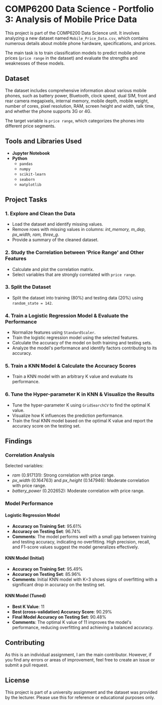 # COMP6200 Data Science - Portfolio 3: Analysis of Mobile Price Data

This project is part of the COMP6200 Data Science unit. It involves analyzing a new dataset named `Mobile_Price_Data.csv`, which contains numerous details about mobile phone hardware, specifications, and prices. 

The main task is to train classification models to predict mobile phone prices (`price range` in the dataset) and evaluate the strengths and weaknesses of these models.

## Dataset

The dataset includes comprehensive information about various mobile phones, such as battery power, Bluetooth, clock speed, dual SIM, front and rear camera megapixels, internal memory, mobile depth, mobile weight, number of cores, pixel resolution, RAM, screen height and width, talk time, and whether the phone supports 3G or 4G. 

The target variable is `price range`, which categorizes the phones into different price segments.

## Tools and Libraries Used
- **Jupyter Notebook**
- **Python**
  - `pandas`
  - `numpy`
  - `scikit-learn`
  - `seaborn`
  - `matplotlib`

## Project Tasks

### 1. Explore and Clean the Data
- Load the dataset and identify missing values.
- Remove rows with missing values in columns: _int_memory, m_dep, px_width, ram, three_g_.
- Provide a summary of the cleaned dataset.

### 2. Study the Correlation between 'Price Range' and Other Features
- Calculate and plot the correlation matrix.
- Select variables that are strongly correlated with `price range`.

### 3. Split the Dataset
- Split the dataset into training (80%) and testing data (20%) using `random_state = 142`.

### 4. Train a Logistic Regression Model & Evaluate the Performance
- Normalize features using `StandardScaler`.
- Train the logistic regression model using the selected features.
- Calculate the accuracy of the model on both training and testing sets.
- Analyze the model's performance and identify factors contributing to its accuracy.

### 5. Train a KNN Model & Calculate the Accuracy Scores
- Train a KNN model with an arbitrary K value and evaluate its performance.

### 6. Tune the Hyper-parameter K in KNN & Visualize the Results
- Tune the hyper-parameter K using `GridSearchCV` to find the optimal K value.
- Visualize how K influences the prediction performance.
- Train the final KNN model based on the optimal K value and report the accuracy score on the testing set.

## Findings

### Correlation Analysis
Selected variables:
- _ram_ (0.917131): Strong correlation with price range.
- _px_width_ (0.164763) and _px_height_ (0.147946): Moderate correlation with price range.
- _battery_power_ (0.202652): Moderate correlation with price range.

### Model Performance

#### Logistic Regression Model
- **Accuracy on Training Set**: 95.61%
- **Accuracy on Testing Set**: 96.74%
- **Comments**: The model performs well with a small gap between training and testing accuracy, indicating no overfitting. High precision, recall, and F1-score values suggest the model generalizes effectively.

#### KNN Model (Initial)
- **Accuracy on Training Set**: 95.49%
- **Accuracy on Testing Set**: 85.96%
- **Comments**: Initial KNN model with K=3 shows signs of overfitting with a significant drop in accuracy on the testing set.

#### KNN Model (Tuned)
- **Best K Value**: 11
- **Best (cross-validation) Accuracy Score**: 90.29%
- **Final Model Accuracy on Testing Set**: 90.48%
- **Comments**: The optimal K value of 11 improves the model's performance, reducing overfitting and achieving a balanced accuracy.

## Contributing

As this is an individual assignment, I am the main contributor. However, if you find any errors or areas of improvement, feel free to create an issue or submit a pull request.

## License

This project is part of a university assignment and the dataset was provided by the lecturer. Please use this for reference or educational purposes only.